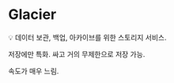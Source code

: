 # Glacier

<aside>
💡 데이터 보관, 백업, 아카이브를 위한 스토리지 서비스.

저장에만 특화. 싸고 거의 무제한으로 저장 가능.

속도가 매우 느림.

</aside>